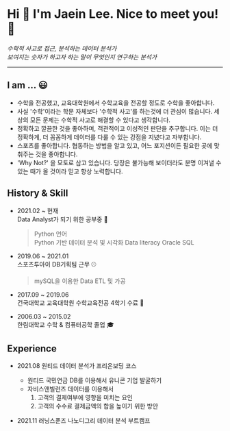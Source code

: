 # Hi 👋 I'm Jaein Lee. Nice to meet you! :bow:
      
_수학적 사고로 접근, 분석하는 데이터 분석가  
보여지는 숫자가 하고자 하는 말이 무엇인지 연구하는 분석가_

---

## I am ...  😃
- 수학을 전공했고, 교육대학원에서 수학교육을 전공할 정도로 수학을 좋아합니다.
- 사실 '수학'이라는 학문 자체보다 '수학적 사고'를 하는것에 더 관심이 많습니다. 세상의 모든 문제는 수학적 사고로 해결할 수 있다고 생각합니다.
- 정확하고 깔끔한 것을 좋아하며, 객관적이고 이성적인 판단을 추구합니다. 이는 더 정확하게, 더 꼼꼼하게 데이터를 다룰 수 있는 강점을 지녔다고 자부합니다.
- 스포츠를 좋아합니다. 협동하는 방법을 알고 있고, 어느 포지션이든 필요한 곳에 맞춰주는 것을 좋아합니다.
- 'Why Not?' 을 모토로 삼고 있습니다. 당장은 불가능해 보이더라도 분명 이겨낼 수 있는 때가 올 것이라 믿고 항상 노력합니다.

## History & Skill
- 2021.02 ~ 현재  
  Data Analyst가 되기 위한 공부중 📖  
   > Python 언어  
   > Python 기반 데이터 분석 및 시각화
   > Data literacy
   > Oracle SQL
  
- 2019.06 ~ 2021.01  
  스포츠투아이 DB기획팀 근무 ⚾  
   > mySQL을 이용한 Data ETL 및 가공
  
- 2017.09 ~ 2019.06  
  건국대학교 교육대학원 수학교육전공 4학기 수료 🏫
  
- 2006.03 ~ 2015.02  
  한림대학교 수학 & 컴퓨터공학 졸업 :mortar_board:

## Experience 
- 2021.08 원티드 데이터 분석가 프리온보딩 코스
  - 원티드 국민연금 DB를 이용해서 유니콘 기업 발굴하기  
  - 자비스앤빌런즈 데이터를 이용해서 
      1.  고객의 결제여부에 영향을 미치는 요인  
      2.  고객의 수수료 결제금액의 합을 높이기 위한 방안    
  
- 2021.11 러닝스푼즈 나노디그리 데이터 분석 부트캠프


<!--
**Leejaein19/Leejaein19** is a ✨ _special_ ✨ repository because its `README.md` (this file) appears on your GitHub profile.

Here are some ideas to get you started:

- 🔭 I’m currently working on ...
- 🌱 I’m currently learning ...
- 👯 I’m looking to collaborate on ...
- 🤔 I’m looking for help with ...
- 💬 Ask me about ...
- 📫 How to reach me: ...
- 😄 Pronouns: ...
- ⚡ Fun fact: ...
-->
